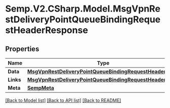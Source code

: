 # Semp.V2.CSharp.Model.MsgVpnRestDeliveryPointQueueBindingRequestHeaderResponse
## Properties

Name | Type | Description | Notes
------------ | ------------- | ------------- | -------------
**Data** | [**MsgVpnRestDeliveryPointQueueBindingRequestHeader**](MsgVpnRestDeliveryPointQueueBindingRequestHeader.md) |  | [optional] 
**Links** | [**MsgVpnRestDeliveryPointQueueBindingRequestHeaderLinks**](MsgVpnRestDeliveryPointQueueBindingRequestHeaderLinks.md) |  | [optional] 
**Meta** | [**SempMeta**](SempMeta.md) |  | 

[[Back to Model list]](../README.md#documentation-for-models) [[Back to API list]](../README.md#documentation-for-api-endpoints) [[Back to README]](../README.md)

